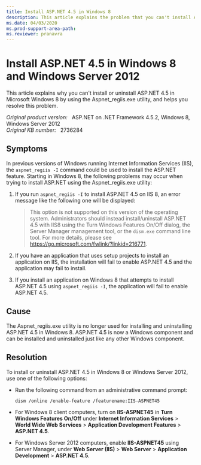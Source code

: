 ```yaml
---
title: Install ASP.NET 4.5 in Windows 8
description: This article explains the problem that you can't install ASP.NET feature by using Aspnet_regiis.exe. It also provides a resolution to install/uninstall ASP.NET in Windows 8 and Windows Server 2012.
ms.date: 04/03/2020
ms.prod-support-area-path:
ms.reviewer: pranavra
---
```

# Install ASP.NET 4.5 in Windows 8 and Windows Server 2012

This article explains why you can't install or uninstall ASP.NET 4.5 in Microsoft Windows 8 by using the Aspnet_regiis.exe utility, and helps you resolve this problem.

_Original product version:_ &nbsp; ASP.NET on .NET Framework 4.5.2, Windows 8, Windows Server 2012  
_Original KB number:_ &nbsp; 2736284

## Symptoms

In previous versions of Windows running Internet Information Services (IIS), the `aspnet_regiis -I` command could be used to install the ASP.NET feature. Starting in Windows 8, the following problems may occur when trying to install ASP.NET using the Aspnet_regiis.exe utility:

1. If you run `aspnet_regiis -I`  to install ASP.NET 4.5 on IIS 8, an error message like the following one will be displayed:

    > This option is not supported on this version of the operating system. Administrators should instead install/uninstall ASP.NET 4.5 with IIS8 using the Turn Windows Features On/Off dialog, the Server Manager management tool, or the `dism.exe` command line tool. For more details, please see https://go.microsoft.com/fwlink/?linkid=216771.

2. If you have an application that uses setup projects to install an application on IIS, the installation will fail to enable ASP.NET 4.5 and the application may fail to install.
3. If you install an application on Windows 8 that attempts to install ASP.NET 4.5 using `aspnet_regiis -I`, the application will fail to enable ASP.NET 4.5.

## Cause

The Aspnet_regiis.exe utility is no longer used for installing and uninstalling ASP.NET 4.5 in Windows 8. ASP.NET 4.5 is now a Windows component and can be installed and uninstalled just like any other Windows component.

## Resolution

To install or uninstall ASP.NET 4.5 in Windows 8 or Windows Server 2012, use one of the following options:

- Run the following command from an administrative command prompt:

    ```console
    dism /online /enable-feature /featurename:IIS-ASPNET45
    ```

- For Windows 8 client computers, turn on **IIS-ASPNET45** in **Turn Windows Features On/Off** under **Internet Information Services** > **World Wide Web Services** > **Application Development Features** > **ASP.NET 4.5**.
- For Windows Server 2012 computers, enable **IIS-ASPNET45** using Server Manager, under **Web Server (IIS)** > **Web Server** > **Application Development** > **ASP.NET 4.5**.
